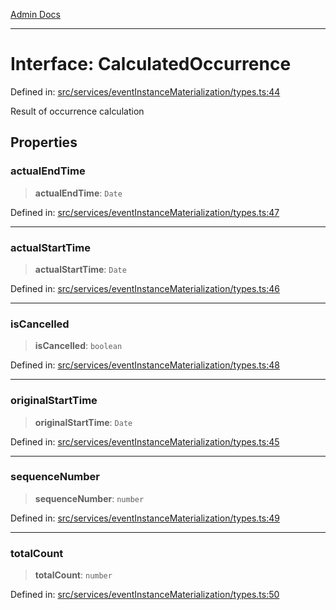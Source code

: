 [Admin Docs](/)

***

# Interface: CalculatedOccurrence

Defined in: [src/services/eventInstanceMaterialization/types.ts:44](https://github.com/gautam-divyanshu/talawa-api/blob/de42235531e11387f0ad0479547630845dbc8b37/src/services/eventInstanceMaterialization/types.ts#L44)

Result of occurrence calculation

## Properties

### actualEndTime

> **actualEndTime**: `Date`

Defined in: [src/services/eventInstanceMaterialization/types.ts:47](https://github.com/gautam-divyanshu/talawa-api/blob/de42235531e11387f0ad0479547630845dbc8b37/src/services/eventInstanceMaterialization/types.ts#L47)

***

### actualStartTime

> **actualStartTime**: `Date`

Defined in: [src/services/eventInstanceMaterialization/types.ts:46](https://github.com/gautam-divyanshu/talawa-api/blob/de42235531e11387f0ad0479547630845dbc8b37/src/services/eventInstanceMaterialization/types.ts#L46)

***

### isCancelled

> **isCancelled**: `boolean`

Defined in: [src/services/eventInstanceMaterialization/types.ts:48](https://github.com/gautam-divyanshu/talawa-api/blob/de42235531e11387f0ad0479547630845dbc8b37/src/services/eventInstanceMaterialization/types.ts#L48)

***

### originalStartTime

> **originalStartTime**: `Date`

Defined in: [src/services/eventInstanceMaterialization/types.ts:45](https://github.com/gautam-divyanshu/talawa-api/blob/de42235531e11387f0ad0479547630845dbc8b37/src/services/eventInstanceMaterialization/types.ts#L45)

***

### sequenceNumber

> **sequenceNumber**: `number`

Defined in: [src/services/eventInstanceMaterialization/types.ts:49](https://github.com/gautam-divyanshu/talawa-api/blob/de42235531e11387f0ad0479547630845dbc8b37/src/services/eventInstanceMaterialization/types.ts#L49)

***

### totalCount

> **totalCount**: `number`

Defined in: [src/services/eventInstanceMaterialization/types.ts:50](https://github.com/gautam-divyanshu/talawa-api/blob/de42235531e11387f0ad0479547630845dbc8b37/src/services/eventInstanceMaterialization/types.ts#L50)
